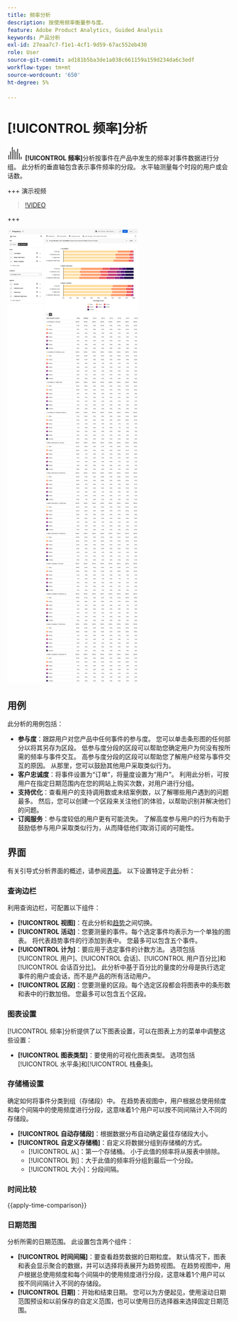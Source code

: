```yaml
---
title: 频率分析
description: 按使用频率衡量参与度。
feature: Adobe Product Analytics, Guided Analysis
keywords: 产品分析
exl-id: 27eaa7c7-f1e1-4cf1-9d59-67ac552eb430
role: User
source-git-commit: ad181b5ba3de1a038c661159a159d234da6c3edf
workflow-type: tm+mt
source-wordcount: '650'
ht-degree: 5%

---
```


# [!UICONTROL 频率]分析

![频率](/help/assets/icons/Histogram.svg) **[!UICONTROL 频率]**&#x200B;分析按事件在产品中发生的频率对事件数据进行分组。 此分析的垂直轴包含表示事件频率的分段。 水平轴测量每个时段的用户或会话数。

+++ 演示视频

>[!VIDEO](https://video.tv.adobe.com/v/3428089/?learn=on)

+++

![频率](../assets/frequency.png)

## 用例

此分析的用例包括：

* **参与度**：跟踪用户对您产品中任何事件的参与度。 您可以单击条形图的任何部分以将其另存为区段。 低参与度分段的区段可以帮助您确定用户为何没有按所需的频率与事件交互。 高参与度分段的区段可以帮助您了解用户经常与事件交互的原因。 从那里，您可以鼓励其他用户采取类似行为。
* **客户忠诚度**：将事件设置为“订单”，将量度设置为“用户”。 利用此分析，可按用户在指定日期范围内在您的网站上购买次数，对用户进行分组。
* **支持优化**：查看用户的支持调用数或未结案例数，以了解哪些用户遇到的问题最多。 然后，您可以创建一个区段来关注他们的体验，以帮助识别并解决他们的问题。
* **订阅服务**：参与度较低的用户更有可能流失。 了解高度参与用户的行为有助于鼓励低参与用户采取类似行为，从而降低他们取消订阅的可能性。

## 界面

有关引导式分析界面的概述，请参阅[界面](../overview.md#interface)。 以下设置特定于此分析：

### 查询边栏

利用查询边栏，可配置以下组件：

* **[!UICONTROL 视图]**：在此分析和[趋势](trends.md)之间切换。
* **[!UICONTROL 活动]**：您要测量的事件。每个选定事件均表示为一个单独的图表。 将代表趋势事件的行添加到表中。 您最多可以包含五个事件。
* **[!UICONTROL 计为]**：要应用于选定事件的计数方法。 选项包括[!UICONTROL 用户]、[!UICONTROL 会话]、[!UICONTROL 用户百分比]和[!UICONTROL 会话百分比]。 此分析中基于百分比的量度的分母是执行选定事件的用户或会话，而不是产品的所有活动用户。
* **[!UICONTROL 区段]**：您要测量的区段。每个选定区段都会将图表中的条形数和表中的行数加倍。 您最多可以包含五个区段。

### 图表设置

[!UICONTROL 频率]分析提供了以下图表设置，可以在图表上方的菜单中调整这些设置：

* **[!UICONTROL 图表类型]**：要使用的可视化图表类型。 选项包括[!UICONTROL 水平条]和[!UICONTROL 栈叠条]。

### 存储桶设置

确定如何将事件分类到组（存储段）中。 在趋势表视图中，用户根据总使用频度和每个间隔中的使用频度进行分段，这意味着1个用户可以按不同间隔计入不同的存储段。

* **[!UICONTROL 自动存储段]**：根据数据分布自动确定最佳存储段大小。
* **[!UICONTROL 自定义存储桶]**：自定义将数据分组到存储桶的方式。
   * [!UICONTROL 从]：第一个存储桶。 小于此值的频率将从报表中排除。
   * [!UICONTROL 到]：大于此值的频率将分组到最后一个分段。
   * [!UICONTROL 大小]：分段间隔。

### 时间比较

{{apply-time-comparison}}

### 日期范围

分析所需的日期范围。 此设置包含两个组件：

* **[!UICONTROL 时间间隔]**：要查看趋势数据的日期粒度。 默认情况下，图表和表会显示聚合的数据，并可以选择将表展开为趋势视图。 在趋势视图中，用户根据总使用频度和每个间隔中的使用频度进行分段，这意味着1个用户可以按不同间隔计入不同的存储段。
* **[!UICONTROL 日期]**：开始和结束日期。 您可以为方便起见，使用滚动日期范围预设和以前保存的自定义范围，也可以使用日历选择器来选择固定日期范围。
